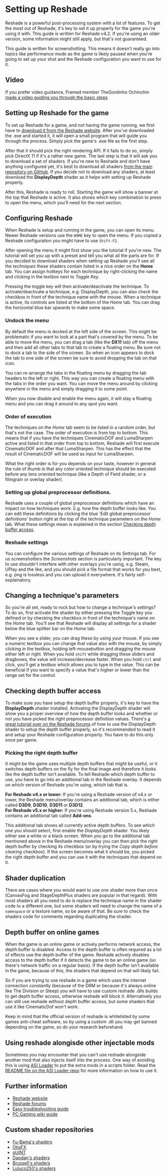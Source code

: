 Setting up Reshade
============
 
Reshade is a powerful post-processing system with a lot of features. To get the most out of Reshade, it's key to set it up 
properly for the game you're using it with. This guide is written for Reshade v4.2. If you're using an older version, some
information might still apply, but that's not guaranteed. 
 
This guide is written for screenshotting. This means it doesn't really go into topics like performance mode as the game is likely
paused when you're going to set up your shot and the Reshade configuration you want to use for it. 
 
## Video
If you prefer video guidance, Framed member TheGordinho Ochinchin [made a video guiding you through the basic steps](https://www.youtube.com/watch?v=hYUiWfvyafQ) 
 
## Setting up Reshade for the game
To set up Reshade for a game, and not having the game running, we first have to [download it from the Reshade website](https://reshade.me/). 
After you've downloaded the .exe and started it, it will open a small program that will guide you through the process. Simply pick the game's .exe file as 
the first step. 
 
After that it should pick the right rendering API. If it fails to do so, simply pick DirectX 11 if it's a rather new game. The last step
is that it will ask you to download a set of shaders. If you're new to Reshade and don't have anything configured yet, it's best to download
all shaders [from the main repository on GitHub](https://github.com/crosire/reshade-shaders). If you decide not to download any shaders, at least download
the **DisplayDepth** shader as it helps with setting up Reshade properly.
 
After this, Reshade is ready to roll. Starting the game will show a banner at the top that Reshade is active. It also shows which key combination
to press to open the menu, which you'll need for the next section.
 
## Configuring Reshade
When Reshade is setup and running in the game, you can open its menu. Newer Reshade versions use the `HOME` key to open the menu. If you copied a 
Reshade configuration you might have to use `Shift-F2`. 
 
After opening the menu it might first show you the tutorial if you're new. The tutorial will set you up with a preset and tell you what all the parts 
are for. If you decided to download shaders when setting up Reshade you'll see all the *techniques* these shaders contain listed in a nice order on the 
**Home** tab. You can assign hotkeys for each technique by right-clicking the name and clicking in the textbox next to *Toggle Key*. 
 
Pressing the toggle key will then activate/deactivate the technique. To activate/deactivate a technique, e.g. DisplayDepth, you can also check the checkbox in front of 
the technique name with the mouse. When a technique is active, its controls are listed at the bottom of the *Home* tab. You can drag the horizontal blue bar 
upwards to make some space. 
 
### Undock the menu
By default the menu is docked at the left side of the screen. This might be problematic if you want to look at a part that's covered by the menu. To be able to 
move the menu, you can drag a tab (like the **DX11** tab) off the menu and then add all other tabs to that tab to create a floating menu. Be sure not to dock a tab 
to the side of the screen. So when an icon appears to dock the tab to one side of the screen be sure to avoid dropping the tab on that icon. 
 
You can re-arrange the tabs in the floating menu by dragging the tab headers to the left or right. This way you can create a floating menu with the tabs in the order
you want. You can move the menu around by clicking anywhere in the menu and simply dragging it to some point.
 
When you now disable and enable the menu again, it will stay a floating menu and you can drag it around to any spot you want. 
 
### Order of execution
The techniques on the *Home* tab seem to be listed in a random order, but that's not the case. The order of execution is from top to bottom. This means that 
if you have the techniques CinematicDOF and LumaSharpen active and listed in that order from top to bottom, Reshade will first execute CinematicDOF and after that
LumaSharpen. This has the effect that the result of CinematicDOF will be used as input for LumaSharpen. 
 
What the right order is for you depends on your taste, however in general the rule of thumb is that any color oriented technique should be executed before
any lens oriented technique (like a Depth of Field shader, or a filmgrain or overlay shader). 
 
### Setting up global preprocessor definitions. 
Reshade uses a couple of global preprocessor definitions which have an impact on how techniques work. E.g. how the depth buffer looks like. You can 
edit these definitions by clicking the blue 'Edit global preprocessor definitions' button right at the top of the technique parameters on the *Home* tab. 
What these settings mean is explained in the section [Checking depth buffer access](#checking-depth-buffer-access).
 
### Reshade settings 
You can configure the various settings of Reshade on its Settings tab. For us screenshotters the *Screenshots* section is particularly important. 
The key to use shouldn't interfere with other overlays you're using, e.g. Steam, UPlay and the like, and you should pick a file format that works for you best,
e.g. png is lossless and you can upload it everywhere. It's fairly self-explainatory.
 
## Changing a technique's parameters
So you're all set, ready to rock but how to change a technique's settings? To do so, first activate the shader by either pressing the Toggle key you defined or 
by checking the checkbox in front of the technique's name on the *Home* tab. You'll see that Reshade will display all settings for a shader below the blue splitter bar
on the *Home* tab. 
 
When you see a slider, you can drag these by using your mouse. If you see a numeric textbox you can change that value also with the mouse, by simply clicking in the 
textbox, holding left-mousebutton and dragging the mouse either left or right. When you hold `shift` while dragging these sliders and dragboxes, the value will 
increase/decrease faster. When you hold `ctrl` and click, you'll get a textbox which allows you to type in the value. This can be beneficial if you want to 
specify a value that's higher or lower than the range set for the control. 
 
## Checking depth buffer access
To make sure you have setup the depth buffer properly, it's key to have the **DisplayDepth** shader installed. Activating the DisplayDepth shader will show you
a proper overview of how the depth buffer looks and whether or not you have picked the right preprocessor definition values. There's 
[a great tutorial over on the Reshade forums](https://reshade.me/forum/shader-discussion/4810-about-the-changes-in-displaydepth-fx) 
of how to use the DisplayDepth shader to setup the depth buffer properly, so it's recommended to read it and setup your
Reshade configuration properly. You have to do this only once per game. 
 
### Picking the right depth buffer
It might be the game uses multiple depth buffers that might be useful, or it switches depth buffers on the fly for the final image and therefore it looks like the
depth buffer isn't available. To tell Reshade which depth buffer to use, you have to go into an additional tab in the Reshade overlay. It depends on which version
of Reshade you're using, which tab that is. 

**For Reshade v4.x or lower:** If you're using a Reshade version of v4.x or lower, the Reshade menu/overlay contains an additional tab, which is either called **D3D9**, **D3D10**, **D3D11** or **D3D12**.  
**For Reshade v5.x or higher:** If you're using Reshade version 5.x, Reshade contains an additional tab called **Add-ons**. 

This additional tab shows all currently active depth buffers. To see which one you should select, first enable the *DisplayDepth* shader. You likely either see a white or a black screen. When you go to the additional tab mentioned above in the Reshade menu/overlay you can then pick the right depth buffer by checking its checkbox (or by trying the *Copy depth before clearing* checkbox). If the screen becomes what it should be, you picked the right depth buffer and you can use it with the techniques that depend on it. 

## Shader duplication
 
There are cases where you would want to use one shader more than once (CanvasFog and StageDepthPlus shaders are popular in that regard). With most shaders all you need to do is replace the technique name in the shader code to a different one, but some shaders will need to change the name of a `namespace` or a texture name, so be aware of that. Be sure to check the shaders code for comments regarding duplicating the shader.
 
## Depth buffer on online games
 
When the game is an online game or actively performs network access, the depth buffer is disabled. Access to the depth buffer is often required as a lot of effects use the depth buffer of the game. Reshade actively disables access to the depth buffer if it
detects the game to be an online game (so there's network traffic on a regular basis). If the depth buffer isn't available in the game, because of this, the shaders that depend on that will likely fail.
 
So if you are trying to use reshade in a game which uses the internet connection constantly (because of the DRM or because it's always online like The Division or Steep) you will have to use custom reshade .dlls builds to get depth buffer access, otherwise reshade will block it. Alternatively you can still use reshade without depth buffer access, but some shaders that use it like CinematicDof won't work.
 
Keep in mind that the official version of reshade is whitelisted by some games anti-cheat software, so by using a custom .dll you may get banned depending on the game, so do your research beforehand.

## Using reshade alongisde other injectable mods

Sometimes you may encounter that you can't use reshade alongside another mod that also injects itself into the process. One way of avoiding this is using [ASI Loader](https://github.com/ThirteenAG/Ultimate-ASI-Loader/releases) to put the extra mods in a scripts folder. Read the [README file on the ASI Loader repo](https://github.com/ThirteenAG/Ultimate-ASI-Loader/blob/master/readme.md) for more information on how to use it.

 
## Further information
 
* [Reshade website](https://reshade.me/)
* [Reshade forums](https://reshade.me/forum/index)
* [Easy troubleshooting guide](https://reshade.me/forum/troubleshooting/5227-introducing-easy-troubleshooting#33088)
* [PC Gaming wiki guide](https://www.pcgamingwiki.com/wiki/ReShade)
 
## Custom shader repositories
 
* [Fu-Bama's shaders](https://github.com/Fubaxiusz/fubax-shaders)
* [OtisFX](https://github.com/FransBouma/OtisFX)
* [qUINT](https://github.com/martymcmodding/qUINT)
* [Daodan's shaders](https://github.com/Daodan317081/reshade-shaders)
* [Brussell's shaders](https://github.com/brussell1/Shaders)
* [Luluco250's shaders](http://github.com/luluco250/FXShaders)